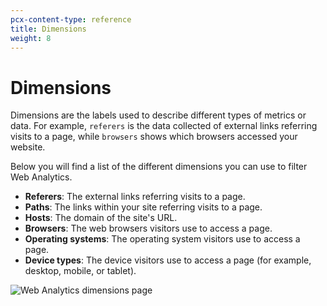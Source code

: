 ```yaml
---
pcx-content-type: reference
title: Dimensions
weight: 8
---
```


# Dimensions

Dimensions are the labels used to describe different types of metrics or data. For example, `referers` is the data collected of external links referring visits to a page, while `browsers` shows which browsers accessed your website.

Below you will find a list of the different dimensions you can use to filter Web Analytics.

- **Referers**: The external links referring visits to a page.
- **Paths**: The links within your site referring visits to a page.
- **Hosts**: The domain of the site's URL.
- **Browsers**: The web browsers visitors use to access a page.
- **Operating systems**: The operating system visitors use to access a page.
- **Device types**: The device visitors use to access a page (for example, desktop, mobile, or tablet).

![Web Analytics dimensions page](/analytics/static/images/dash-web_analytics-dimensions.png)